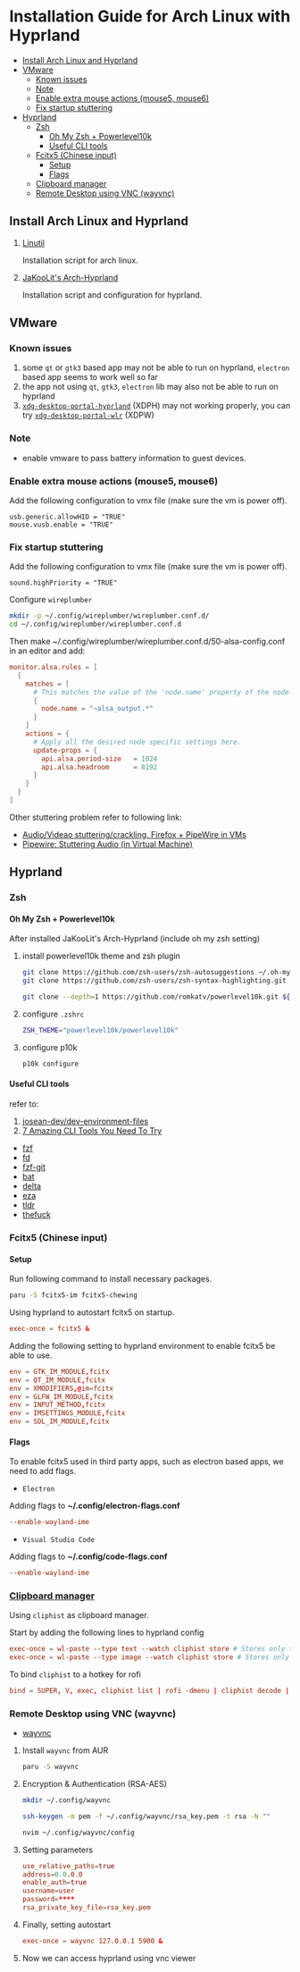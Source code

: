 # Installation Guide for Arch Linux with Hyprland

<!-- markdownlint-disable -->

<!-- toc -->

- [Install Arch Linux and Hyprland](#install-arch-linux-and-hyprland)
- [VMware](#vmware)
    * [Known issues](#known-issues)
    * [Note](#note)
    * [Enable extra mouse actions (mouse5, mouse6)](#enable-extra-mouse-actions-mouse5-mouse6)
    * [Fix startup stuttering](#fix-startup-stuttering)
- [Hyprland](#hyprland)
    * [Zsh](#zsh)
        + [Oh My Zsh + Powerlevel10k](#oh-my-zsh--powerlevel10k)
        + [Useful CLI tools](#useful-cli-tools)
    * [Fcitx5 (Chinese input)](#fcitx5-chinese-input)
        + [Setup](#setup)
        + [Flags](#flags)
    * [Clipboard manager](#clipboard-manager)
    * [Remote Desktop using VNC (wayvnc)](#remote-desktop-using-vnc-wayvnc)

<!-- tocstop -->

<!-- markdownlint-enable -->

## Install Arch Linux and Hyprland

1. [Linutil](https://github.com/ChrisTitusTech/linutil)

   Installation script for arch linux.

2. [JaKooLit's Arch-Hyprland](https://github.com/JaKooLit/Arch-Hyprland)

   Installation script and configuration for hyprland.

## VMware

### Known issues

1. some `qt` or `gtk3` based app may not be able to run on hyprland,
   `electron` based app seems to work well so far
2. the app not using `qt`, `gtk3`, `electron` lib
   may also not be able to run on hyprland
3. [`xdg-desktop-portal-hyprland`](https://archlinux.org/packages/extra/x86_64/xdg-desktop-portal-hyprland/)
   (XDPH) may not working properly, you can try
   [`xdg-desktop-portal-wlr`](https://archlinux.org/packages/?name=xdg-desktop-portal-wlr)
   (XDPW)

### Note

- enable vmware to pass battery information to guest devices.

### Enable extra mouse actions (mouse5, mouse6)

Add the following configuration to vmx file (make sure the vm is power off).

```vmx
usb.generic.allowHID = "TRUE"
mouse.vusb.enable = "TRUE"
```

### Fix startup stuttering

Add the following configuration to vmx file (make sure the vm is power off).

```vmx
sound.highPriority = "TRUE"
```

Configure `wireplumber`

```bash
mkdir -p ~/.config/wireplumber/wireplumber.conf.d/
cd ~/.config/wireplumber/wireplumber.conf.d
```

Then make ~/.config/wireplumber/wireplumber.conf.d/50-alsa-config.conf in an editor and
add:

```conf
monitor.alsa.rules = [
  {
    matches = [
      # This matches the value of the 'node.name' property of the node.
      {
        node.name = "~alsa_output.*"
      }
    ]
    actions = {
      # Apply all the desired node specific settings here.
      update-props = {
        api.alsa.period-size   = 1024
        api.alsa.headroom      = 8192
      }
    }
  }
]
```

Other stuttering problem refer to following link:

- [Audio/Videao stuttering/crackling, Firefox + PipeWire in VMs](https://bbs.archlinux.org/viewtopic.php?id=280654)
- [Pipewire: Stuttering Audio (in Virtual Machine)](https://gitlab.freedesktop.org/pipewire/pipewire/-/wikis/Troubleshooting#stuttering-audio-in-virtual-machine)

## Hyprland

### Zsh

#### Oh My Zsh + Powerlevel10k

After installed JaKooLit's Arch-Hyprland (include oh my zsh setting)

1. install powerlevel10k theme and zsh plugin

   ```bash
   git clone https://github.com/zsh-users/zsh-autosuggestions ~/.oh-my-zsh/custom/plugins/zsh-autosuggestions
   git clone https://github.com/zsh-users/zsh-syntax-highlighting.git ~/.oh-my-zsh/custom/plugins/zsh-syntax-highlighting

   git clone --depth=1 https://github.com/romkatv/powerlevel10k.git ${ZSH_CUSTOM:-$HOME/.oh-my-zsh/custom}/themes/powerlevel10k
   ```

2. configure `.zshrc`

   ```bash
   ZSH_THEME="powerlevel10k/powerlevel10k"
   ```

3. configure p10k

   ```bash
   p10k configure
   ```

#### Useful CLI tools

refer to:

1. [josean-dev/dev-environment-files](https://github.com/josean-dev/dev-environment-files)
2. [7 Amazing CLI Tools You Need To Try](https://www.youtube.com/watch?v=mmqDYw9C30I&list=PLnu5gT9QrFg36OehOdECFvxFFeMHhb_07&index=13&t=92s)

- [fzf](https://github.com/junegunn/fzf.git)
- [fd](https://github.com/sharkdp/fd)
- [fzf-git](https://github.com/junegunn/fzf-git.sh)
- [bat](https://github.com/sharkdp/bat)
- [delta](https://github.com/dandavison/delta)
- [eza](https://github.com/eza-community/eza.git)
- [tldr](https://github.com/tldr-pages/tldr)
- [thefuck](https://github.com/nvbn/thefuck)

### Fcitx5 (Chinese input)

#### Setup

Run following command to install necessary packages.

```bash
paru -S fcitx5-im fcitx5-chewing
```

Using hyprland to autostart fcitx5 on startup.

```conf
exec-once = fcitx5 &
```

Adding the following setting to hyprland environment
to enable fcitx5 be able to use.

```conf
env = GTK_IM_MODULE,fcitx
env = QT_IM_MODULE,fcitx
env = XMODIFIERS,@im=fcitx
env = GLFW_IM_MODULE,fcitx
env = INPUT_METHOD,fcitx
env = IMSETTINGS_MODULE,fcitx
env = SDL_IM_MODULE,fcitx
```

#### Flags

To enable fcitx5 used in third party apps,
such as electron based apps, we need to add flags.

- `Electron`

Adding flags to **~/.config/electron-flags.conf**

```conf
--enable-wayland-ime
```

- `Visual Studio Code`

Adding flags to **~/.config/code-flags.conf**

```conf
--enable-wayland-ime
```

### [Clipboard manager](https://wiki.hyprland.org/Useful-Utilities/Clipboard-Managers/)

Using `cliphist` as clipboard manager.

Start by adding the following lines to hyprland config

```conf
exec-once = wl-paste --type text --watch cliphist store # Stores only text data
exec-once = wl-paste --type image --watch cliphist store # Stores only image data
```

To bind `cliphist` to a hotkey for rofi

```conf
bind = SUPER, V, exec, cliphist list | rofi -dmenu | cliphist decode | wl-copy
```

### Remote Desktop using VNC (wayvnc)

- [wayvnc](https://github.com/any1/wayvnc)

1. Install `wayvnc` from AUR

   ```bash
   paru -S wayvnc
   ```

2. Encryption & Authentication (RSA-AES)

   ```bash
   mkdir ~/.config/wayvnc

   ssh-keygen -m pem -f ~/.config/wayvnc/rsa_key.pem -t rsa -N ""

   nvim ~/.config/wayvnc/config
   ```

3. Setting parameters

   ```conf
   use_relative_paths=true
   address=0.0.0.0
   enable_auth=true
   username=user
   password=****
   rsa_private_key_file=rsa_key.pem
   ```

4. Finally, setting autostart

   ```conf
   exec-once = wayvnc 127.0.0.1 5900 &
   ```

5. Now we can access hyprland using vnc viewer
